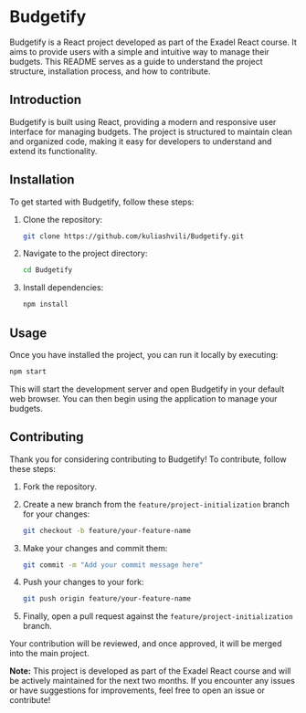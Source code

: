 # Budgetify

Budgetify is a React project developed as part of the Exadel React course. It aims to provide users with a simple and intuitive way to manage their budgets. This README serves as a guide to understand the project structure, installation process, and how to contribute.


## Introduction

Budgetify is built using React, providing a modern and responsive user interface for managing budgets. The project is structured to maintain clean and organized code, making it easy for developers to understand and extend its functionality.

## Installation

To get started with Budgetify, follow these steps:

1. Clone the repository:

   ```bash
   git clone https://github.com/kuliashvili/Budgetify.git
   ```

2. Navigate to the project directory:

   ```bash
   cd Budgetify
   ```

3. Install dependencies:

   ```bash
   npm install
   ```

## Usage

Once you have installed the project, you can run it locally by executing:

```bash
npm start
```

This will start the development server and open Budgetify in your default web browser. You can then begin using the application to manage your budgets.

## Contributing

Thank you for considering contributing to Budgetify! To contribute, follow these steps:

1. Fork the repository.
2. Create a new branch from the `feature/project-initialization` branch for your changes:

   ```bash
   git checkout -b feature/your-feature-name
   ```

3. Make your changes and commit them:

   ```bash
   git commit -m "Add your commit message here"
   ```

4. Push your changes to your fork:

   ```bash
   git push origin feature/your-feature-name
   ```

5. Finally, open a pull request against the `feature/project-initialization` branch.

Your contribution will be reviewed, and once approved, it will be merged into the main project.


**Note:** This project is developed as part of the Exadel React course and will be actively maintained for the next two months. If you encounter any issues or have suggestions for improvements, feel free to open an issue or contribute!
